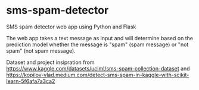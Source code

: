 # sms-spam-detector
SMS spam detector web app using Python and Flask

The web app takes a text message as input and will determine based on the prediction model whether the message is "spam" (spam message) or "not spam" (not spam message). 

Dataset and project insipration from https://www.kaggle.com/datasets/uciml/sms-spam-collection-dataset and https://kopilov-vlad.medium.com/detect-sms-spam-in-kaggle-with-scikit-learn-5f6afa7a3ca2

